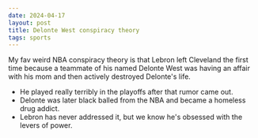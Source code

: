 ```yaml
---
date: 2024-04-17
layout: post
title: Delonte West conspiracy theory
tags: sports
---
```


My fav weird NBA conspiracy theory is that Lebron left Cleveland the first time because a teammate of his named Delonte West was having an affair with his mom and then actively destroyed Delonte's life.
- He played really terribly in the playoffs after that rumor came out.
- Delonte was later black balled from the NBA and became a homeless drug addict.
- Lebron has never addressed it, but we know he's obsessed with the levers of power.
